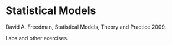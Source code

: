Statistical Models
===
David A. Freedman, Statistical Models, Theory and Practice 2009.

Labs and other exercises.

